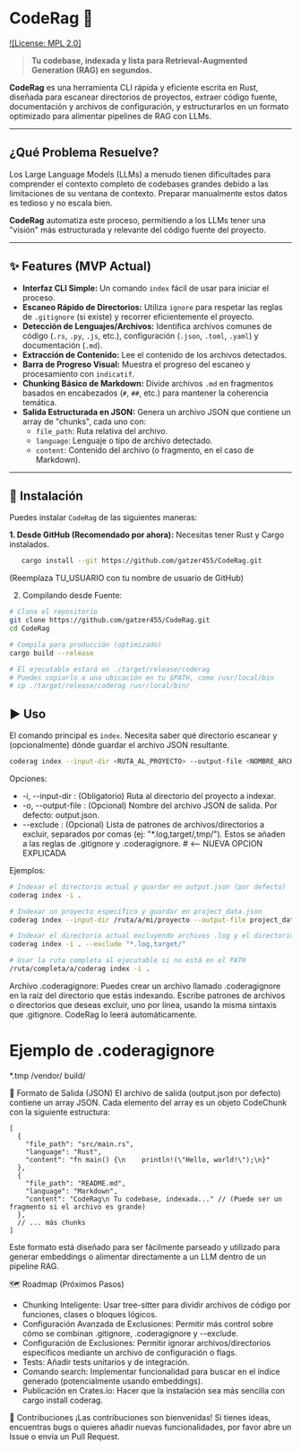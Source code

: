
# CodeRag 🦀

[![License: MPL 2.0]](https://img.shields.io/badge/License-MPL%202.0-brightgreen.svg)


> **Tu codebase, indexada y lista para Retrieval-Augmented Generation (RAG) en segundos.**

**CodeRag** es una herramienta CLI rápida y eficiente escrita en Rust, diseñada para escanear directorios de proyectos, extraer código fuente, documentación y archivos de configuración, y estructurarlos en un formato optimizado para alimentar pipelines de RAG con LLMs.

---

## ¿Qué Problema Resuelve?

Los Large Language Models (LLMs) a menudo tienen dificultades para comprender el contexto completo de codebases grandes debido a las limitaciones de su ventana de contexto. Preparar manualmente estos datos es tedioso y no escala bien.

**CodeRag** automatiza este proceso, permitiendo a los LLMs tener una "visión" más estructurada y relevante del código fuente del proyecto.

---

## ✨ Features (MVP Actual)

*   **Interfaz CLI Simple:** Un comando `index` fácil de usar para iniciar el proceso.
*   **Escaneo Rápido de Directorios:** Utiliza `ignore` para respetar las reglas de `.gitignore` (si existe) y recorrer eficientemente el proyecto.
*   **Detección de Lenguajes/Archivos:** Identifica archivos comunes de código (`.rs`, `.py`, `.js`, etc.), configuración (`.json`, `.toml`, `.yaml`) y documentación (`.md`).
*   **Extracción de Contenido:** Lee el contenido de los archivos detectados.
*   **Barra de Progreso Visual:** Muestra el progreso del escaneo y procesamiento con `indicatif`.
*   **Chunking Básico de Markdown:** Divide archivos `.md` en fragmentos basados en encabezados (`#`, `##`, etc.) para mantener la coherencia temática.
*   **Salida Estructurada en JSON:** Genera un archivo JSON que contiene un array de "chunks", cada uno con:
    *   `file_path`: Ruta relativa del archivo.
    *   `language`: Lenguaje o tipo de archivo detectado.
    *   `content`: Contenido del archivo (o fragmento, en el caso de Markdown).

---

## 🚀 Instalación

Puedes instalar `CodeRag` de las siguientes maneras:

**1. Desde GitHub (Recomendado por ahora):**
Necesitas tener Rust y Cargo instalados.

```bash
   cargo install --git https://github.com/gatzer455/CodeRag.git
```
(Reemplaza TU_USUARIO con tu nombre de usuario de GitHub)

2. Compilando desde Fuente:


```bash
# Clona el repositorio
git clone https://github.com/gatzer455/CodeRag.git
cd CodeRag

# Compila para producción (optimizado)
cargo build --release

# El ejecutable estará en ./target/release/coderag
# Puedes copiarlo a una ubicación en tu $PATH, como /usr/local/bin
# cp ./target/release/coderag /usr/local/bin/
```

## ▶️ Uso  #

El comando principal es `index`. Necesita saber qué directorio escanear y (opcionalmente) dónde guardar el archivo JSON resultante.

```bash
coderag index --input-dir <RUTA_AL_PROYECTO> --output-file <NOMBRE_ARCHIVO_SALIDA.json> --exclude <PATRONES_IGNORAR>
```
Opciones:

- -i, --input-dir <RUTA>: (Obligatorio) Ruta al directorio del proyecto a indexar.
- -o, --output-file <ARCHIVO>: (Opcional) Nombre del archivo JSON de salida. Por defecto: output.json.
- --exclude <PATRONES>: (Opcional) Lista de patrones de archivos/directorios a excluir, separados por comas (ej: "*.log,target/,tmp/"). Estos se añaden a las reglas de .gitignore y .coderagignore. # <-- NUEVA OPCION EXPLICADA


Ejemplos:


```bash
# Indexar el directorio actual y guardar en output.json (por defecto)
coderag index -i .

# Indexar un proyecto específico y guardar en project_data.json
coderag index --input-dir /ruta/a/mi/proyecto --output-file project_data.json

# Indexar el directorio actual excluyendo archivos .log y el directorio target/
coderag index -i . --exclude "*.log,target/"

# Usar la ruta completa al ejecutable si no está en el PATH
/ruta/completa/a/coderag index -i .

```

Archivo .coderagignore:
Puedes crear un archivo llamado .coderagignore en la raíz del directorio que estás indexando. Escribe patrones de archivos o directorios que deseas excluir, uno por línea, usando la misma sintaxis que .gitignore. CodeRag lo leerá automáticamente.

# Ejemplo de .coderagignore
*.tmp
/vendor/
build/

📄 Formato de Salida (JSON)
El archivo de salida (output.json por defecto) contiene un array JSON. Cada elemento del array es un objeto CodeChunk con la siguiente estructura:


```
[
  {
    "file_path": "src/main.rs",
    "language": "Rust",
    "content": "fn main() {\n    println!(\"Hello, world!\");\n}"
  },
  {
    "file_path": "README.md",
    "language": "Markdown",
    "content": "CodeRag\n Tu codebase, indexada..." // (Puede ser un fragmento si el archivo es grande)
  },
  // ... más chunks
]
```
Este formato está diseñado para ser fácilmente parseado y utilizado para generar embeddings o alimentar directamente a un LLM dentro de un pipeline RAG.

🗺️ Roadmap (Próximos Pasos)
- Chunking Inteligente: Usar tree-sitter para dividir archivos de código por funciones, clases o bloques lógicos.
- Configuración Avanzada de Exclusiones: Permitir más control sobre cómo se combinan .gitignore, .coderagignore y --exclude.
- Configuración de Exclusiones: Permitir ignorar archivos/directorios específicos mediante un archivo de configuración o flags.
- Tests: Añadir tests unitarios y de integración.
- Comando search: Implementar funcionalidad para buscar en el índice generado (potencialmente usando embeddings).
- Publicación en Crates.io: Hacer que la instalación sea más sencilla con cargo install coderag.


🤝 Contribuciones
¡Las contribuciones son bienvenidas! Si tienes ideas, encuentras bugs o quieres añadir nuevas funcionalidades, por favor abre un Issue o envía un Pull Request.